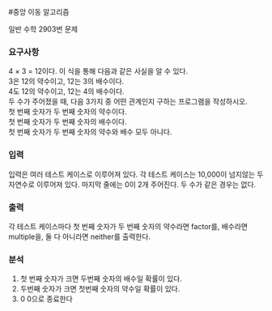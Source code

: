 #중앙 이동 알고리즘
<p>
일반 수학 2903번 문제
</p>

### 요구사항

<p>
4 × 3 = 12이다.
이 식을 통해 다음과 같은 사실을 알 수 있다. </br>
3은 12의 약수이고, 12는 3의 배수이다.</br>
4도 12의 약수이고, 12는 4의 배수이다.</br>
두 수가 주어졌을 때, 다음 3가지 중 어떤 관계인지 구하는 프로그램을 작성하시오.</br>
첫 번째 숫자가 두 번째 숫자의 약수이다.</br>
첫 번째 숫자가 두 번째 숫자의 배수이다.</br>
첫 번째 숫자가 두 번째 숫자의 약수와 배수 모두 아니다.</br>
</p>

### 입력
입력은 여러 테스트 케이스로 이루어져 있다. 각 테스트 케이스는 10,000이 넘지않는 두 자연수로 이루어져 있다. 마지막 줄에는 0이 2개 주어진다. 두 수가 같은 경우는 없다.

### 출력
각 테스트 케이스마다 첫 번째 숫자가 두 번째 숫자의 약수라면 factor를, 배수라면 multiple을, 둘 다 아니라면 neither를 출력한다.
### 분석

1. 첫 번째 숫자가 크면  두번째 숫자의 배수일 확률이 있다.
2. 두번째 숫자가 크면   첫번째 숫자의 약수일 확률이 있다.
3. 0 0으로 종료한다